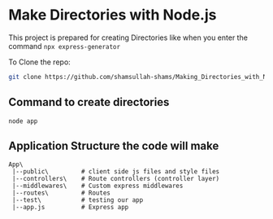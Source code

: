 # Make Directories with Node.js
This project is prepared for creating Directories like when you enter the command `npx express-generator`


To Clone the repo:

```bash
git clone https://github.com/shamsullah-shams/Making_Directories_with_Node.js.git
```

## Command to create directories
`node app`



## Application Structure the code will make

```
App\
 |--public\         # client side js files and style files
 |--controllers\    # Route controllers (controller layer)
 |--middlewares\    # Custom express middlewares
 |--routes\         # Routes
 |--test\           # testing our app
 |--app.js          # Express app
```


